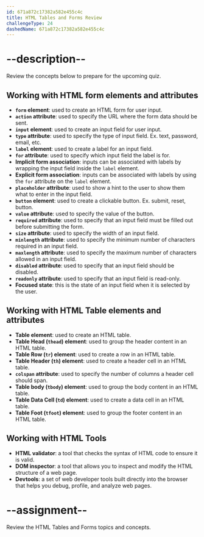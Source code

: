 ```yaml
---
id: 671a872c17382a582e455c4c
title: HTML Tables and Forms Review
challengeType: 24
dashedName: 671a872c17382a582e455c4c
---
```


# --description--

Review the concepts below to prepare for the upcoming quiz.

## Working with HTML form elements and attributes

- **`form` element**: used to create an HTML form for user input.
- **`action` attribute**: used to specify the URL where the form data should be sent.
- **`input` element**: used to create an input field for user input.
- **`type` attribute**: used to specify the type of input field. Ex. text, password, email, etc.
- **`label` element**: used to create a label for an input field.
- **`for` attribute**: used to specify which input field the label is for.
- **Implicit form association**: inputs can be associated with labels by wrapping the input field inside the `label` element.
- **Explicit form association**: inputs can be associated with labels by using the `for` attribute on the `label` element.
- **`placeholder` attribute**: used to show a hint to the user to show them what to enter in the input field.
- **`button` element**: used to create a clickable button. Ex. submit, reset, button.
- **`value` attribute**: used to specify the value of the button.
- **`required` attribute**: used to specify that an input field must be filled out before submitting the form.
- **`size` attribute**: used to specify the width of an input field.
- **`minlength` attribute**: used to specify the minimum number of characters required in an input field.
- **`maxlength` attribute**: used to specify the maximum number of characters allowed in an input field.
- **`disabled` attribute**: used to specify that an input field should be disabled.
- **`readonly` attribute**: used to specify that an input field is read-only.
- **Focused state**: this is the state of an input field when it is selected by the user.

## Working with HTML Table elements and attributes

- **Table element**: used to create an HTML table.
- **Table Head (`thead`) element**: used to group the header content in an HTML table.
- **Table Row (`tr`) element**: used to create a row in an HTML table.
- **Table Header (`th`) element**: used to create a header cell in an HTML table.
- **`colspan` attribute**: used to specify the number of columns a header cell should span.
- **Table body (`tbody`) element**: used to group the body content in an HTML table.
- **Table Data Cell (`td`) element**: used to create a data cell in an HTML table.
- **Table Foot (`tfoot`) element**: used to group the footer content in an HTML table.

## Working with HTML Tools

- **HTML validator**: a tool that checks the syntax of HTML code to ensure it is valid.
- **DOM inspector**: a tool that allows you to inspect and modify the HTML structure of a web page.
- **Devtools**: a set of web developer tools built directly into the browser that helps you debug, profile, and analyze web pages.

# --assignment--

Review the HTML Tables and Forms topics and concepts.
